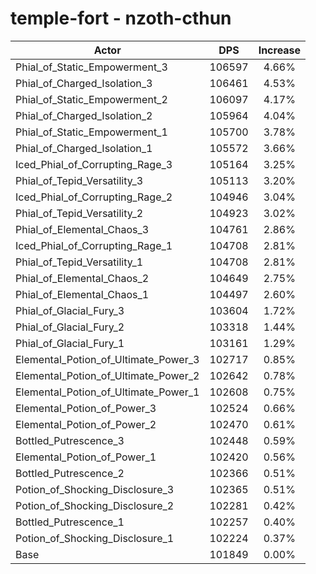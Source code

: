 # temple-fort - nzoth-cthun
| Actor | DPS | Increase |
|---|:---:|:---:|
|Phial_of_Static_Empowerment_3|106597|4.66%|
|Phial_of_Charged_Isolation_3|106461|4.53%|
|Phial_of_Static_Empowerment_2|106097|4.17%|
|Phial_of_Charged_Isolation_2|105964|4.04%|
|Phial_of_Static_Empowerment_1|105700|3.78%|
|Phial_of_Charged_Isolation_1|105572|3.66%|
|Iced_Phial_of_Corrupting_Rage_3|105164|3.25%|
|Phial_of_Tepid_Versatility_3|105113|3.20%|
|Iced_Phial_of_Corrupting_Rage_2|104946|3.04%|
|Phial_of_Tepid_Versatility_2|104923|3.02%|
|Phial_of_Elemental_Chaos_3|104761|2.86%|
|Iced_Phial_of_Corrupting_Rage_1|104708|2.81%|
|Phial_of_Tepid_Versatility_1|104708|2.81%|
|Phial_of_Elemental_Chaos_2|104649|2.75%|
|Phial_of_Elemental_Chaos_1|104497|2.60%|
|Phial_of_Glacial_Fury_3|103604|1.72%|
|Phial_of_Glacial_Fury_2|103318|1.44%|
|Phial_of_Glacial_Fury_1|103161|1.29%|
|Elemental_Potion_of_Ultimate_Power_3|102717|0.85%|
|Elemental_Potion_of_Ultimate_Power_2|102642|0.78%|
|Elemental_Potion_of_Ultimate_Power_1|102608|0.75%|
|Elemental_Potion_of_Power_3|102524|0.66%|
|Elemental_Potion_of_Power_2|102470|0.61%|
|Bottled_Putrescence_3|102448|0.59%|
|Elemental_Potion_of_Power_1|102420|0.56%|
|Bottled_Putrescence_2|102366|0.51%|
|Potion_of_Shocking_Disclosure_3|102365|0.51%|
|Potion_of_Shocking_Disclosure_2|102281|0.42%|
|Bottled_Putrescence_1|102257|0.40%|
|Potion_of_Shocking_Disclosure_1|102224|0.37%|
|Base|101849|0.00%|
